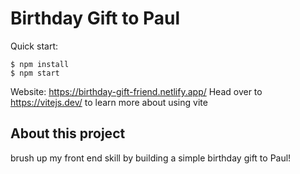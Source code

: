 # Birthday Gift to Paul

Quick start:

```
$ npm install
$ npm start
````
Website: https://birthday-gift-friend.netlify.app/
Head over to https://vitejs.dev/ to learn more about using vite
## About this project

brush up my front end skill by building a simple birthday gift to Paul!
